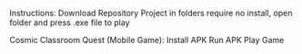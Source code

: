 Instructions: 
Download Repository
Project in folders require no install, open folder and press .exe file to play

Cosmic Classroom Quest (Mobile Game):
Install APK
Run APK
Play Game
